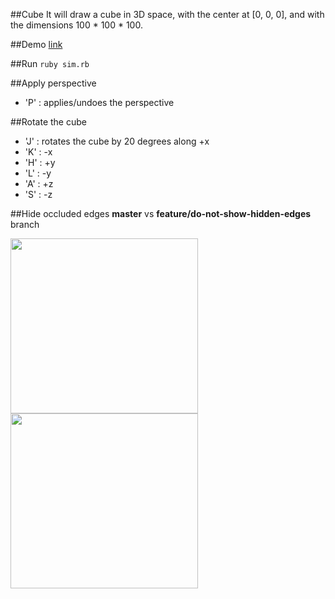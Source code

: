 ##Cube
It will draw a cube in 3D space, with the center at [0, 0, 0], and with the dimensions 100 * 100 * 100.

##Demo
[link](http://cl.ly/1L3o192V3h3P)

##Run
```ruby sim.rb```

##Apply perspective
* 'P' : applies/undoes the perspective

##Rotate the cube
* 'J' : rotates the cube by 20 degrees along +x
* 'K' : -x
* 'H' : +y
* 'L' : -y
* 'A' : +z
* 'S' : -z

##Hide occluded edges
**master** vs **feature/do-not-show-hidden-edges** branch

<img src="https://github.com/mori15haru/gosu-cube/blob/master/master.png" width="300" height="280" align="top"> <img src="https://github.com/mori15haru/gosu-cube/blob/master/branch.png" width="300" height="280" align="top">
